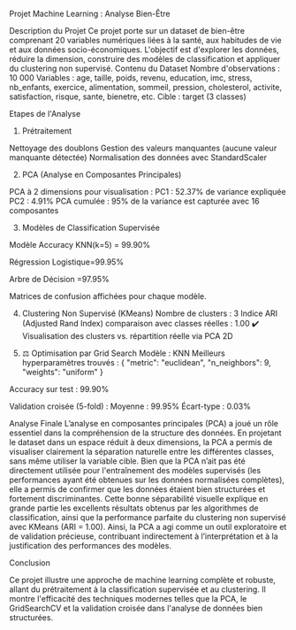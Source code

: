 Projet Machine Learning : Analyse Bien-Être

Description du Projet
Ce projet porte sur un dataset de bien-être comprenant 20 variables numériques liées à la santé, aux habitudes de vie et aux données socio-économiques.
L'objectif est d'explorer les données, réduire la dimension, construire des modèles de classification et appliquer du clustering non supervisé.
Contenu du Dataset
Nombre d'observations : 10 000
Variables : age, taille, poids, revenu, education, imc, stress, nb_enfants, exercice, alimentation, sommeil, pression, cholesterol, activite, satisfaction, risque, sante, bienetre, etc.
Cible : target (3 classes)

Etapes de l'Analyse

1. Prétraitement

Nettoyage des doublons
Gestion des valeurs manquantes (aucune valeur manquante détectée)
Normalisation des données avec StandardScaler

2. PCA (Analyse en Composantes Principales)
   
PCA à 2 dimensions pour visualisation :
PC1 : 52.37% de variance expliquée
PC2 : 4.91%
PCA cumulée : 95% de la variance est capturée avec 16 composantes

3.  Modèles de Classification Supervisée

Modèle
Accuracy
KNN(k=5) = 99.90%

Régression Logistique=99.95%

Arbre de Décision =97.95%


Matrices de confusion affichées pour chaque modèle.

4.  Clustering Non Supervisé (KMeans)
Nombre de clusters : 3
Indice ARI (Adjusted Rand Index) comparaison avec classes réelles  : 1.00 ✔️
Visualisation des clusters vs. répartition réelle via PCA 2D

5. ⚖ Optimisation par Grid Search
Modèle : KNN
Meilleurs hyperparamètres trouvés :
{
  "metric": "euclidean",
  "n_neighbors": 9,
  "weights": "uniform"
}

Accuracy sur test : 99.90%

Validation croisée (5-fold) :
Moyenne : 99.95%
Écart-type : 0.03%

 Analyse Finale
L’analyse en composantes principales (PCA) a joué un rôle essentiel dans la compréhension de la structure des données. En projetant le dataset dans un espace réduit à deux dimensions, la PCA a permis de visualiser clairement la séparation naturelle entre les différentes classes, sans même utiliser la variable cible. Bien que la PCA n’ait pas été directement utilisée pour l'entraînement des modèles supervisés (les performances ayant été obtenues sur les données normalisées complètes), elle a permis de confirmer que les données étaient bien structurées et fortement discriminantes. Cette bonne séparabilité visuelle explique en grande partie les excellents résultats obtenus par les algorithmes de classification, ainsi que la performance parfaite du clustering non supervisé avec KMeans (ARI = 1.00). Ainsi, la PCA a agi comme un outil exploratoire et de validation précieuse, contribuant indirectement à l’interprétation et à la justification des performances des modèles.

 Conclusion

Ce projet illustre une approche de machine learning complète et robuste, allant du prétraitement à la classification supervisée et au clustering. Il montre l'efficacité des techniques modernes telles que la PCA, le GridSearchCV et la validation croisée dans l'analyse de données bien structurées.



